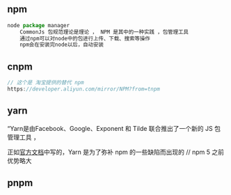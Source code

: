 ## npm



```js
node package manager
	CommonJs 包规范理论是理论 ， NPM 是其中的一种实践 ，包管理工具
	通过npm可以对node中的包进行上传、下载、搜索等操作
	npm会在安装完node以后，自动安装
```

## cnpm

```js
// 这个是 淘宝提供的替代 npm
https://developer.aliyun.com/mirror/NPM?from=tnpm
```



## yarn

“Yarn是由Facebook、Google、Exponent 和 Tilde 联合推出了一个新的 JS 包管理工具 ，

正如[官方文档](https://link.jianshu.com?t=http%3A%2F%2Flink.zhihu.com%2F%3Ftarget%3Dhttps%3A%2F%2Fcode.facebook.com%2Fposts%2F1840075619545360)中写的，Yarn 是为了弥补 npm 的一些缺陷而出现的 // npm 5 之前优势略大

## pnpm